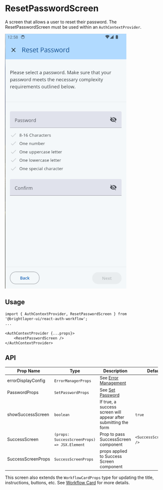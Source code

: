 # ResetPasswordScreen

A screen that allows a user to reset their password. The ResetPasswordScreen must be used within an `AuthContextProvider`.

<img width="400" alt="Reset Password" src="../../media/screens/reset-password.png">

## Usage

```tsx
import { AuthContextProvider, ResetPasswordScreen } from '@brightlayer-ui/react-auth-workflow';
...

<AuthContextProvider {...props}>
    <ResetPasswordScreen />
</AuthContextProvider>
```

## API

| Prop Name          | Type                                         | Description                                                     | Default                 |
| ------------------ | -------------------------------------------- | --------------------------------------------------------------- | ----------------------- |
| errorDisplayConfig | `ErrorManagerProps`                          | See [Error Management](../error-management.md)                  |                         |
| PasswordProps      | `SetPasswordProps`                           | See [Set Password](../components/set-password.md)               |                         |
| showSuccessScreen  | `boolean`                                    | If true, a success screen will appear after submitting the form | `true`                  |
| SuccessScreen      | `(props: SuccessScreenProps) => JSX.Element` | Prop to pass SuccessScreen component                            | `<SuccessScreenBase />` |
| SuccessScreenProps | `SuccessScreenProps`                         | props applied to Success Screen component                       |                         |

This screen also extends the `WorkflowCardProps` type for updating the title, instructions, buttons, etc. See [Workflow Card](../components/workflow-card.md) for more details.
